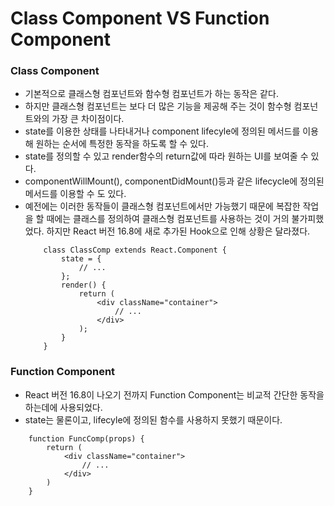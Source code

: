 # Class Component VS Function Component

### Class Component

- 기본적으로 클래스형 컴포넌트와 함수형 컴포넌트가 하는 동작은 같다.
- 하지만 클래스형 컴포넌트는 보다 더 많은 기능을 제공해 주는 것이 함수형 컴포넌트와의 가장 큰 차이점이다.
- state를 이용한 상태를 나타내거나 component lifecyle에 정의된 메서드를 이용해 원하는 순서에 특정한 동작을 하도록 할 수 있다.
- state를 정의할 수 있고 render함수의 return값에 따라 원하는 UI를 보여줄 수 있다.
- componentWillMount(), componentDidMount()등과 같은 lifecycle에 정의된 메서드를 이용할 수 도 있다.
- 예전에는 이러한 동작들이 클래스형 컴포넌트에서만 가능했기 때문에 복잡한 작업을 할 때에는 클래스를 정의하여 클래스형 컴포넌트를 사용하는 것이 거의 불가피했었다. 하지만 React 버전 16.8에 새로 추가된 Hook으로 인해 상황은 달라졌다.
  ```
      class ClassComp extends React.Component {
          state = {
              // ...
          };
          render() {
              return (
                  <div className="container">
                      // ...
                  </div>
              );
          }
      }
  ```

### Function Component

- React 버전 16.8이 나오기 전까지 Function Component는 비교적 간단한 동작을 하는데에 사용되었다.
- state는 물론이고, lifecyle에 정의된 함수를 사용하지 못했기 때문이다.

```
    function FuncComp(props) {
        return (
            <div className="container">
                // ...
            </div>
        )
    }
```
